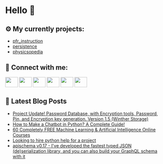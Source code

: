 # Hello 👋

## ⚙️ My currently projects:
- [pfr_instruction](https://github.com/bullbesh/pfr_instruction)
- [persistence](https://github.com/bullbesh/persistence)
- [physicsopedia](https://github.com/bullbesh/physicsopedia)

## 🔎 Connect with me:
[<img height="32" width="40" src="https://cdn.jsdelivr.net/npm/simple-icons@v5/icons/telegram.svg" />](https://t.me/bullbesh)
[<img height="32" width="40" src="https://cdn.jsdelivr.net/npm/simple-icons@v5/icons/vk.svg" />](https://vk.com/bullbesh)
[<img height="32" width="40" src="https://cdn.jsdelivr.net/npm/simple-icons@v5/icons/twitter.svg" />](https://twitter.com/bullbesh1)
[<img height="32" width="40" src="https://cdn.jsdelivr.net/npm/simple-icons@v5/icons/instagram.svg" />](https://www.instagram.com/bullbesh)
[<img height="32" width="40" src="https://cdn.jsdelivr.net/npm/simple-icons@v5/icons/reddit.svg" />](https://www.reddit.com/user/bullbesh)
[<img height="32" width="40" src="https://cdn.jsdelivr.net/npm/simple-icons@v5/icons/youtube.svg" />](https://www.youtube.com/channel/UCtfjRs6uzgq5mfm8S06WTcg)

## 📕 Latest Blog Posts
<!-- BLOG-POST-LIST:START -->
- [Project Update! Password Database, with Encryption tools, Password, Pin, and Encryption key generation. Version 1.5 &lpar;Winther Storage&rpar;](https://www.reddit.com/r/Python/comments/s7l83y/project_update_password_database_with_encryption/)
- [How to Make a Chatbot in Python? A Complete Guide!](https://www.reddit.com/r/Python/comments/s7kt33/how_to_make_a_chatbot_in_python_a_complete_guide/)
- [60 Completely FREE Machine Learning &amp; Artificial Intelligence Online Courses](https://www.reddit.com/r/Python/comments/s7kp3t/60_completely_free_machine_learning_artificial/)
- [Looking to hire python help for a project](https://www.reddit.com/r/Python/comments/s7dscs/looking_to_hire_python_help_for_a_project/)
- [apischema v0.17 - I&#39;ve developed the fastest typed JSON &lpar;de&rpar;serialization library, and you can also build your GraphQL schema with it](https://www.reddit.com/r/Python/comments/s7dqif/apischema_v017_ive_developed_the_fastest_typed/)
<!-- BLOG-POST-LIST:END -->

